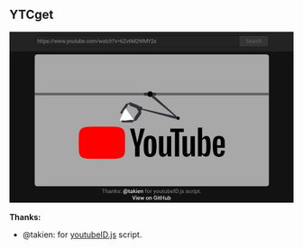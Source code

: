 YTCget
------
![FUEL](https://raw.githubusercontent.com/iiiypuk/YTCget/master/preview.png)  

**Thanks:**
+ @takien: for [youtubeID.js](https://gist.github.com/takien/4077195) script.
